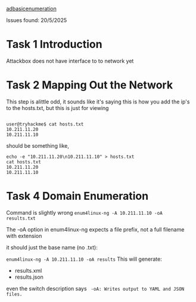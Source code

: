 [adbasicenumeration](https://tryhackme.com/room/adbasicenumeration)

Issues found: 20/5/2025 

# Task 1 Introduction
Attackbox does not have interface to to network yet

# Task 2 Mapping Out the Network
This step is alittle odd, it sounds like it's saying this is how you add the ip's to the hosts.txt, but this is just for viewing 

``` We can conveniently add the two IPS we've discovered to a text file called "hosts.txt" for our port scans.

user@tryhackme$ cat hosts.txt
10.211.11.20
10.211.11.10
```

should be something like, 

```
echo -e "10.211.11.20\n10.211.11.10" > hosts.txt
cat hosts.txt
10.211.11.20
10.211.11.10
```

# Task 4 Domain Enumeration
Command is slightly wrong 
```enum4linux-ng -A 10.211.11.10 -oA results.txt```

The -oA option in enum4linux-ng expects a file prefix, not a full filename with extension

it should just the base name (no .txt):

``` enum4linux-ng -A 10.211.11.10 -oA results ```
This will generate:

- results.xml
- results.json 

even the switch description says 
``` -oA: Writes output to YAML and JSON files.``` 
